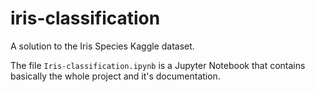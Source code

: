 # iris-classification

A solution to the Iris Species Kaggle dataset.

The file `Iris-classification.ipynb` is a Jupyter Notebook that contains basically the whole project and it's documentation.
